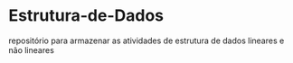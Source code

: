# Estrutura-de-Dados
repositório para armazenar as atividades de estrutura de dados lineares e não lineares
